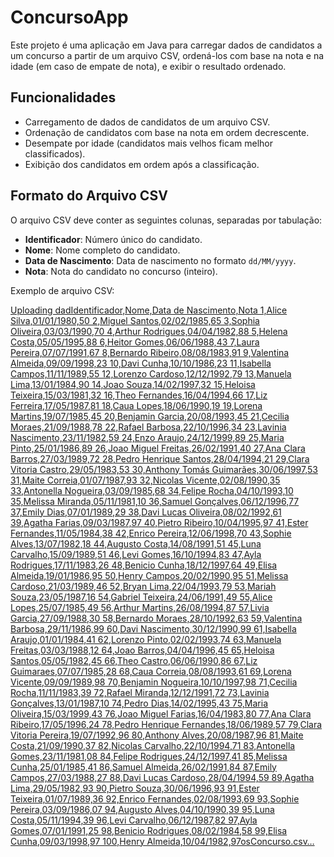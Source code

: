 # ConcursoApp

Este projeto é uma aplicação em Java para carregar dados de candidatos a um concurso a partir de um arquivo CSV, ordená-los com base na nota e na idade (em caso de empate de nota), e exibir o resultado ordenado.

## Funcionalidades

- Carregamento de dados de candidatos de um arquivo CSV.
- Ordenação de candidatos com base na nota em ordem decrescente.
- Desempate por idade (candidatos mais velhos ficam melhor classificados).
- Exibição dos candidatos em ordem após a classificação.


## Formato do Arquivo CSV

O arquivo CSV deve conter as seguintes colunas, separadas por tabulação:

- **Identificador**: Número único do candidato.
- **Nome**: Nome completo do candidato.
- **Data de Nascimento**: Data de nascimento no formato `dd/MM/yyyy`.
- **Nota**: Nota do candidato no concurso (inteiro).

Exemplo de arquivo CSV:

[Uploading dadIdentificador,Nome,Data de Nascimento,Nota
1,Alice Silva,01/01/1980,50
2,Miguel Santos,02/02/1985,65
3,Sophia Oliveira,03/03/1990,70
4,Arthur Rodrigues,04/04/1982,88
5,Helena Costa,05/05/1995,88
6,Heitor Gomes,06/06/1988,43
7,Laura Pereira,07/07/1991,67
8,Bernardo Ribeiro,08/08/1983,91
9,Valentina Almeida,09/09/1998,23
10,Davi Cunha,10/10/1986,23
11,Isabella Campos,11/11/1989,55
12,Lorenzo Cardoso,12/12/1992,79
13,Manuela Lima,13/01/1984,90
14,Joao Souza,14/02/1997,32
15,Heloisa Teixeira,15/03/1981,32
16,Theo Fernandes,16/04/1994,66
17,Liz Ferreira,17/05/1987,81
18,Caua Lopes,18/06/1990,19
19,Lorena Martins,19/07/1985,45
20,Benjamin Garcia,20/08/1993,45
21,Cecilia Moraes,21/09/1988,78
22,Rafael Barbosa,22/10/1996,34
23,Lavinia Nascimento,23/11/1982,59
24,Enzo Araujo,24/12/1999,89
25,Maria Pinto,25/01/1986,89
26,Joao Miguel Freitas,26/02/1991,40
27,Ana Clara Barros,27/03/1989,72
28,Pedro Henrique Santos,28/04/1994,21
29,Clara Vitoria Castro,29/05/1983,53
30,Anthony Tomás Guimarães,30/06/1997,53
31,Maite Correia,01/07/1987,93
32,Nicolas Vicente,02/08/1990,35
33,Antonella Nogueira,03/09/1985,68
34,Felipe Rocha,04/10/1993,10
35,Melissa Miranda,05/11/1981,10
36,Samuel Gonçalves,06/12/1996,77
37,Emily Dias,07/01/1989,29
38,Davi Lucas Oliveira,08/02/1992,61
39,Agatha Farias,09/03/1987,97
40,Pietro Ribeiro,10/04/1995,97
41,Ester Fernandes,11/05/1984,38
42,Enrico Pereira,12/06/1998,70
43,Sophie Alves,13/07/1982,18
44,Augusto Costa,14/08/1991,51
45,Luna Carvalho,15/09/1989,51
46,Levi Gomes,16/10/1994,83
47,Ayla Rodrigues,17/11/1983,26
48,Benicio Cunha,18/12/1997,64
49,Elisa Almeida,19/01/1986,95
50,Henry Campos,20/02/1990,95
51,Melissa Cardoso,21/03/1989,46
52,Bryan Lima,22/04/1993,79
53,Mariah Souza,23/05/1987,16
54,Gabriel Teixeira,24/06/1991,49
55,Alice Lopes,25/07/1985,49
56,Arthur Martins,26/08/1994,87
57,Livia Garcia,27/09/1988,30
58,Bernardo Moraes,28/10/1992,63
59,Valentina Barbosa,29/11/1986,99
60,Davi Nascimento,30/12/1990,99
61,Isabella Araujo,01/01/1984,41
62,Lorenzo Pinto,02/02/1993,74
63,Manuela Freitas,03/03/1988,12
64,Joao Barros,04/04/1996,45
65,Heloisa Santos,05/05/1982,45
66,Theo Castro,06/06/1990,86
67,Liz Guimaraes,07/07/1985,28
68,Caua Correia,08/08/1993,61
69,Lorena Vicente,09/09/1989,98
70,Benjamin Nogueira,10/10/1997,98
71,Cecilia Rocha,11/11/1983,39
72,Rafael Miranda,12/12/1991,72
73,Lavinia Gonçalves,13/01/1987,10
74,Pedro Dias,14/02/1995,43
75,Maria Oliveira,15/03/1999,43
76,Joao Miguel Farias,16/04/1983,80
77,Ana Clara Ribeiro,17/05/1996,24
78,Pedro Henrique Fernandes,18/06/1989,57
79,Clara Vitoria Pereira,19/07/1992,96
80,Anthony Alves,20/08/1987,96
81,Maite Costa,21/09/1990,37
82,Nicolas Carvalho,22/10/1994,71
83,Antonella Gomes,23/11/1981,08
84,Felipe Rodrigues,24/12/1997,41
85,Melissa Cunha,25/01/1985,41
86,Samuel Almeida,26/02/1991,84
87,Emily Campos,27/03/1988,27
88,Davi Lucas Cardoso,28/04/1994,59
89,Agatha Lima,29/05/1982,93
90,Pietro Souza,30/06/1996,93
91,Ester Teixeira,01/07/1989,36
92,Enrico Fernandes,02/08/1993,69
93,Sophie Pereira,03/09/1986,07
94,Augusto Alves,04/10/1990,39
95,Luna Costa,05/11/1994,39
96,Levi Carvalho,06/12/1987,82
97,Ayla Gomes,07/01/1991,25
98,Benicio Rodrigues,08/02/1984,58
99,Elisa Cunha,09/03/1998,97
100,Henry Almeida,10/04/1982,97osConcurso.csv…]()

